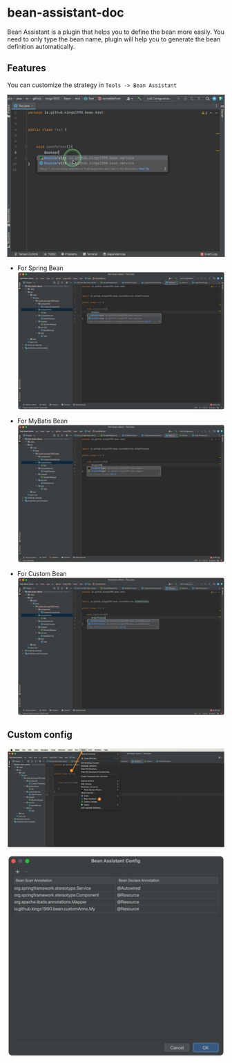 # bean-assistant-doc

Bean Assistant is a plugin that helps you to define the bean more easily. You need to only type the bean name, plugin will help you to
generate the bean definition automatically.

## Features
You can customize the strategy in `Tools -> Bean Assistant`

![](./img/beanAssistant.gif)


* For Spring Bean
![](./img/springBean.png)

* For MyBatis Bean
![](./img/mapper.png)

* For Custom Bean
![](./img/customBean.png)


## Custom config
![](./img/configAction.png)

![](./img/annotationConfig.png)
